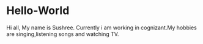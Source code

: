 # Hello-World
Hi all,
My name is Sushree. Currently i am working in cognizant.My hobbies are singing,listening songs and watching TV.
